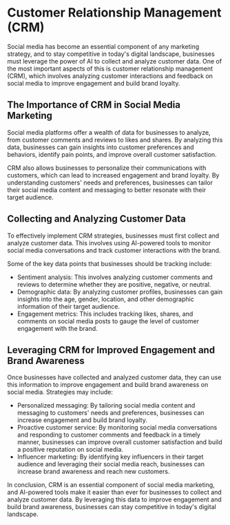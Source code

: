Customer Relationship Management (CRM)
========================================================================================================

Social media has become an essential component of any marketing strategy, and to stay competitive in today's digital landscape, businesses must leverage the power of AI to collect and analyze customer data. One of the most important aspects of this is customer relationship management (CRM), which involves analyzing customer interactions and feedback on social media to improve engagement and build brand loyalty.

The Importance of CRM in Social Media Marketing
-----------------------------------------------

Social media platforms offer a wealth of data for businesses to analyze, from customer comments and reviews to likes and shares. By analyzing this data, businesses can gain insights into customer preferences and behaviors, identify pain points, and improve overall customer satisfaction.

CRM also allows businesses to personalize their communications with customers, which can lead to increased engagement and brand loyalty. By understanding customers' needs and preferences, businesses can tailor their social media content and messaging to better resonate with their target audience.

Collecting and Analyzing Customer Data
--------------------------------------

To effectively implement CRM strategies, businesses must first collect and analyze customer data. This involves using AI-powered tools to monitor social media conversations and track customer interactions with the brand.

Some of the key data points that businesses should be tracking include:

* Sentiment analysis: This involves analyzing customer comments and reviews to determine whether they are positive, negative, or neutral.
* Demographic data: By analyzing customer profiles, businesses can gain insights into the age, gender, location, and other demographic information of their target audience.
* Engagement metrics: This includes tracking likes, shares, and comments on social media posts to gauge the level of customer engagement with the brand.

Leveraging CRM for Improved Engagement and Brand Awareness
----------------------------------------------------------

Once businesses have collected and analyzed customer data, they can use this information to improve engagement and build brand awareness on social media. Strategies may include:

* Personalized messaging: By tailoring social media content and messaging to customers' needs and preferences, businesses can increase engagement and build brand loyalty.
* Proactive customer service: By monitoring social media conversations and responding to customer comments and feedback in a timely manner, businesses can improve overall customer satisfaction and build a positive reputation on social media.
* Influencer marketing: By identifying key influencers in their target audience and leveraging their social media reach, businesses can increase brand awareness and reach new customers.

In conclusion, CRM is an essential component of social media marketing, and AI-powered tools make it easier than ever for businesses to collect and analyze customer data. By leveraging this data to improve engagement and build brand awareness, businesses can stay competitive in today's digital landscape.
